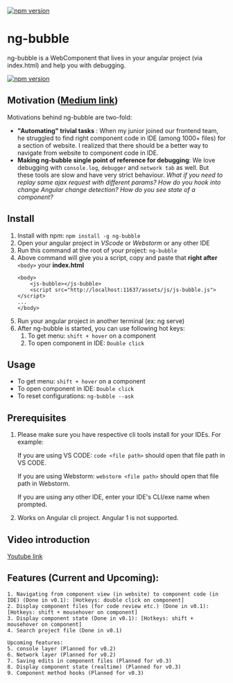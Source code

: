 [![npm version](https://badge.fury.io/js/ng-bubble.svg)](https://badge.fury.io/js/ng-bubble)

# ng-bubble
ng-bubble is a WebComponent that lives in your angular project (via index.html) and help you with debugging.

[![npm version](https://badge.fury.io/js/ng-bubble.svg)](https://badge.fury.io/js/ng-bubble)


## Motivation ([Medium link](https://medium.com/@sandeepkgupta007/introducing-ng-bubble-your-angular-companion-f25dda56492))
Motivations behind ng-bubble are two-fold:
  - **"Automating" trivial tasks** : When my junior joined our frontend team, he struggled to find right component code in IDE (among 1000+ files) for a section of website. I realized that there should be a better way to navigate from website to component code in IDE.
  - **Making ng-bubble single point of reference for debugging**: We love debugging with ```console.log```, `debugger` and `network tab` as well. But these tools are slow and have very strict behaviour. *What if you need to replay same ajax request with different params? How do you hook into change Angular change detection? How do you see state of a component?*

## Install
1. Install with npm: `npm install -g ng-bubble`
2. Open your angular project in *VScode* or *Webstorm* or any other IDE
3. Run this command at the root of your project: `ng-bubble`
4. Above command will give you a script, copy and paste that **right after** `<body>` your **index.html**
   ```
   <body>
       <js-bubble></js-bubble>
       <script src="http://localhost:11637/assets/js/js-bubble.js"></script>
   ...
   </body>
    ```
5. Run your angular project in another terminal (ex: ng serve)
6. After ng-bubble is started, you can use following hot keys:
    1. To get menu: ```shift + hover``` on a component
    2. To open component in IDE: ```Double click```
 
 
 ## Usage
* To get menu: ```shift + hover``` on a component
* To open component in IDE: ```Double click```
* To reset configurations: ```ng-bubble --ask```
    
## Prerequisites
1. Please make sure you have respective cli tools install for your IDEs. For example:

   If you are using VS CODE: ```code <file path>``` should open that file path in VS CODE.
   
   If you are using Webstorm: ```webstorm <file path>``` should open that file path in Webstorm.
   
   If you are using any other IDE, enter your IDE's CLI/exe name when prompted.
2. Works on Angular cli project. Angular 1 is not supported.


## Video introduction
  [Youtube link](https://www.youtube.com/watch?v=-HyZ1aOV46k)
  
  
## Features (Current and Upcoming):
  
	1. Navigating from component view (in website) to component code (in IDE) (Done in v0.1): [Hotkeys: double click on component] 
	2. Display component files (for code review etc.) (Done in v0.1): [Hotkeys: shift + mousehover on component]
	3. Display component state (Done in v0.1): [Hotkeys: shift + mousehover on component] 
	4. Search project file (Done in v0.1)
	
	Upcoming features:
	5. console layer (Planned for v0.2)
	6. Network layer (Planned for v0.2)
	7. Saving edits in component files (Planned for v0.3)
	8. Display component state (realtime) (Planned for v0.3)
	9. Component method hooks (Planned for v0.3)


